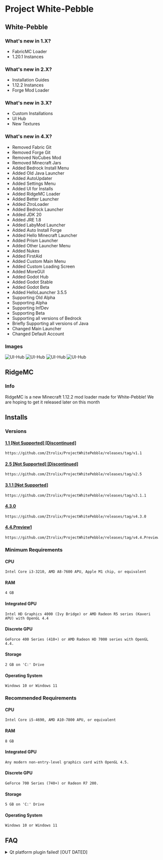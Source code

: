 # Project White-Pebble



## White-Pebble


### What's new in 1.X?

- FabricMC Loader
- 1.20.1 Instances

### What's new in 2.X?

- Installation Guides
- 1.12.2 Instances
- Forge Mod Loader

### What's new in 3.X?

- Custom Installations
- UI Hub
- New Textures

### What's new in 4.X?

- Removed Fabric Git
- Removed Forge Git
- Removed NoCubes Mod
- Removed Minecraft Jars
- Added Bedrock Install Menu
- Added Old Java Launcher
- Added AutoUpdater
- Added Settings Menu
- Added UI for Installs
- Added RidgeMC Loader
- Added Better Launcher
- Added ZtroLoader
- Added Bedrock Launcher
- Added JDK 20
- Added JRE 1.8
- Added LabyMod Launcher
- Added Auto Install Forge
- Added Hello Minecraft Launcher
- Added Prism Launcher
- Added Other Launcher Menu
- Added Nukes
- Added FirstAid
- Added Custom Main Menu
- Added Custom Loading Screen
- Added MoreGUI
- Added Godot Hub
- Added Godot Stable
- Added Godot Beta
- Added HelloLauncher 3.5.5
- Supporting Old Alpha 
- Supporting Alpha
- Supporting InfDev
- Supporting Beta
- Supporting all versions of Bedrock
- Briefly Supporting all versions of Java
- Changed Main Launcher
- Changed Default Account

### Images

![UI-Hub](https://github.com/Ztrolix/ProjectWhitePebble/blob/main/ui-hub.png?raw=true)
![UI-Hub](https://github.com/Ztrolix/ProjectWhitePebble/blob/main/java.png?raw=true)
![UI-Hub](https://github.com/Ztrolix/ProjectWhitePebble/blob/main/old-java.png?raw=true)
![UI-Hub](https://github.com/Ztrolix/ProjectWhitePebble/blob/main/bedrock.png?raw=true)

## RidgeMC
### Info
RidgeMC is a new Minecraft 1.12.2 mod loader made for White-Pebble!
We are hoping to get it released later on this month

## Installs

### Versions
#### [1.1 [Not Supported] [Discontinued]](https://github.com/Ztrolix/ProjectWhitePebble/releases/tag/v1.1)
    https://github.com/Ztrolix/ProjectWhitePebble/releases/tag/v1.1
#### [2.5 [Not Supported] [Discontinued]](https://github.com/Ztrolix/ProjectWhitePebble/releases/tag/v2.5)
    https://github.com/Ztrolix/ProjectWhitePebble/releases/tag/v2.5
#### [3.1.1 [Not Supported]](https://github.com/Ztrolix/ProjectWhitePebble/releases/tag/v3.1.1)
    https://github.com/Ztrolix/ProjectWhitePebble/releases/tag/v3.1.1
#### [4.3.0](https://github.com/Ztrolix/ProjectWhitePebble/releases/tag/v4.3.0)
    https://github.com/Ztrolix/ProjectWhitePebble/releases/tag/v4.3.0
#### [4.4.Preview1](https://github.com/Ztrolix/ProjectWhitePebble/releases/tag/v4.4.Preview1)
    https://github.com/Ztrolix/ProjectWhitePebble/releases/tag/v4.4.Preview1

### Minimum Requirements	

#### CPU
    Intel Core i3-3210, AMD A8-7600 APU, Apple M1 chip, or equivalent
#### RAM
    4 GB
#### Integrated GPU
    Intel HD Graphics 4000 (Ivy Bridge) or AMD Radeon R5 series (Kaveri APU) with OpenGL 4.4
#### Discrete GPU   
    GeForce 400 Series (410+) or AMD Radeon HD 7000 series with OpenGL 4.4.
#### Storage
    2 GB on 'C:' Drive
#### Operating System
    Windows 10 or Windows 11

### Recommended Requirements	

#### CPU
    Intel Core i5-4690, AMD A10-7800 APU, or equivalent
#### RAM
    8 GB
#### Integrated GPU
    Any modern non-entry-level graphics card with OpenGL 4.5.
#### Discrete GPU   
    GeForce 700 Series (740+) or Radeon R7 200.
#### Storage
    5 GB on 'C:' Drive
#### Operating System
    Windows 10 or Windows 11

## FAQ

<details>
<summary>Qt platform plugin failed! [OUT DATED]</summary>

##### Output
This application failed to start because it could not find or load the Qt platform plugin "windows"

Reinstalling the application may fix this problem.

![Photo](https://github.com/Ztrolix/ProjectWhitePebble/blob/main/qtfailed.png?raw=true)

#### How to fix

##### Way 1
1. Uninstall Project White-Pebble
2. Reinstall Project White-Pebble

> if all of these options fail for you wou will have to go to "Other Launchers" in the hub.

</details>
